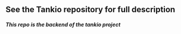 ## See the Tankio repository for full description
##### This repo is the backend of the tankio project
